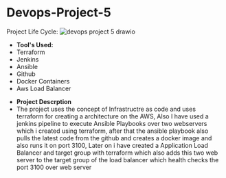 # Devops-Project-5
Project Life Cycle:
![devops project 5 drawio](https://user-images.githubusercontent.com/53990452/180130006-8fbf79ce-c3f3-427b-a149-f3e7784ead03.png)
- <b> Tool's Used: </b>
- Terraform
- Jenkins
- Ansible
- Github
- Docker Containers 
- Aws Load Balancer

<!-- 
- <b> Steps Followed </b>
 -->
- <b> Project Descrption </b>
- The project uses the concept of Infrastructre as code and uses terraform for creating a architecture on the AWS, Also I have used a jenkins pipeline to execute Ansible Playbooks over two webservers which i created using terraform, after that the ansible playbook also pulls the latest code from the github and creates a docker image and also runs it on port 3100, Later on i have created a Application Load Balancer and target group with terraform which also adds this two web server to the target group of the load balancer which health checks the port 3100 over web server
